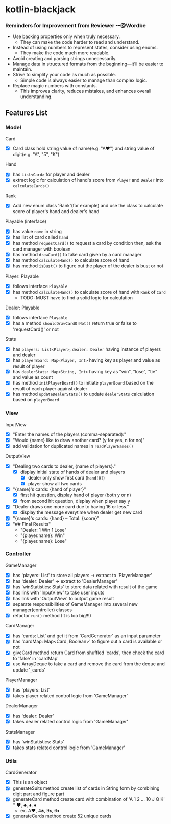 # kotlin-blackjack

### Reminders for Improvement from Reviewer --@Wordbe

- Use backing properties only when truly necessary.
    - They can make the code harder to read and understand.
- Instead of using numbers to represent states, consider using enums.
    - They make the code much more readable.
- Avoid creating and parsing strings unnecessarily.
- Manage data in structured formats from the beginning—it’ll be easier to maintain.
- Strive to simplify your code as much as possible.
    - Simple code is always easier to manage than complex logic.
- Replace magic numbers with constants.
    - This improves clarity, reduces mistakes, and enhances overall understanding.

## Features List

### Model

Card

- [x] Card class hold string value of name(e.g. "A♥") and string value of digit(e.g. "A", "5", "K")

Hand

- [x] has `List<Card>` for player and dealer
- [x] extract logic for calculation of hand's score from `Player` and `Dealer` into `calculateCards()`

Rank

- [x] Add new enum class 'Rank'(for example) and use the class to calculate score of player's hand and dealer's hand

Playable (interface)

- [x] has value `name` in string
- [x] has list of card called `hand`
- [x] has method `requestCard()` to request a card by condition then, ask the card manager with boolean
- [x] has method `drawCard()` to take card given by a card manager
- [x] has method `calculateHand()` to calculate score of hand
- [x] has method `isBust()` to figure out the player of the dealer is bust or not

Player: Playable

- [x] follows interface `Playable`
- [x] has method `calculateHand()` to calculate score of hand with `Rank` of `Card`
    - TODO: MUST have to find a solid logic for calculation

Dealer: Playable

- [x] follows interface `Playable`
- [x] has a method `shouldDrawCardOrNot()` return true or false to 'requestCard()' or not

Stats

- [x] has `players: List<Player>`, `dealer: Dealer` having instance of players and dealer
- [x] has `playerBoard: Map<Player, Int>` having key as player and value as result of player
- [x] has `dealerStats: Map<String, Int>` having key as "win", "lose", "tie" and value as count
- [x] has method `initPlayerBoard()` to initiate `playerBoard` based on the result of each player against dealer
- [x] has method `updateDealerStats()` to update `dealerStats` calculation based on `playerBoard`

### View

InputView

- [x] "Enter the names of the players (comma-separated):"
- [x] "Would {name} like to draw another card? (y for yes, n for no)"
- [x] add validation for duplicated names in `readPlayerNames()`

OutputView

- [x] "Dealing two cards to dealer, {name of players}."
    - [x] display initial state of hands of dealer and players
        - [x] dealer only show first card (`hand[0]`)
        - [x] player show all two cards
- [x] "{name}'s cards: {hand of player}"
    - [x] first hit question, display hand of player (both y or n)
    - [x] from second hit question, display when player say y
- [x] "Dealer draws one more card due to having 16 or less."
    - [x] display the message everytime when dealer get new card
- [x] "{name}'s cards: {hand} – Total: {score}"
- [x] "## Final Results"
    - "Dealer: 1 Win 1 Lose"
    - "{player.name}: Win"
    - "{player.name}: Lose"

### Controller

GameManager

- [x] has 'players: List<player>' to store all players -> extract to 'PlayerManager'
- [x] has 'dealer: Dealer' -> extract to 'DealerManager'
- [x] has 'winStatistics: Stats' to store data related with result of the game
- [x] has link with 'InputView' to take user inputs
- [x] has link with 'OutputView' to output game result
- [x] separate responsibilities of GameManager into several new manager(controller) classes
- [x] refactor `run()` method (It is too big!!!)

CardManager

- [x] has 'cards: List<Card>' and get it from 'CardGenerator' as an input parameter
- [x] has 'cardMap: Map<Card, Boolean>' to figure out a card is available or not
- [x] giveCard method return Card from shuffled 'cards', then check the card to 'false' in 'cardMap'
- [x] use ArrayDeque to take a card and remove the card from the deque and update '_cards'

PlayerManager

- [x] has 'players: List<Player>'
- [x] takes player related control logic from 'GameManager'

DealerManager

- [x] has 'dealer: Dealer'
- [x] takes dealer related control logic from 'GameManager'

StatsManager

- [x] has 'winStatistics: Stats'
- [x] takes stats related control logic from 'GameManager'

### Utils

CardGenerator

- [x] This is an object
- [x] generateSuits method create list of cards in String form by combining digit part and figure part
- [x] generateCard method create card with combination of 'A 1 2 ... 10 J Q K' * ♥, ♣, ♠, ♦
    - ex. A♥, 4♣, 9♠, 6♦
- [x] generateCards method create 52 unique cards
